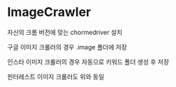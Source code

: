 # ImageCrawler

자신의 크롬 버전에 맞는 chormedriver 설치 

구글 이미지 크롤러의 경우 .image 폴더에 저장

인스타 이미지 크롤러의 경우 자동으로 키워드 폴더 생성 후 저장

핀터레스트 이미지 크롤러도 위와 동일 
